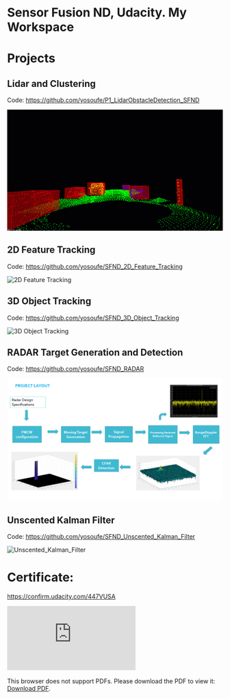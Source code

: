 # Sensor Fusion ND, Udacity. My Workspace

# Projects

## Lidar and Clustering

Code: https://github.com/yosoufe/P1_LidarObstacleDetection_SFND

![Lidar Clustering](https://github.com/yosoufe/P1_LidarObstacleDetection_SFND/blob/master/media/ObstacleDetectionFPS.gif)

## 2D Feature Tracking
Code: https://github.com/yosoufe/SFND_2D_Feature_Tracking

![2D Feature Tracking](https://github.com/yosoufe/SFND_2D_Feature_Tracking/raw/master/images/keypoints.png)

## 3D Object Tracking
Code: https://github.com/yosoufe/SFND_3D_Object_Tracking

![3D Object Tracking](https://github.com/yosoufe/SFND_3D_Object_Tracking/raw/master/images/course_code_structure.png)

## RADAR Target Generation and Detection
Code: https://github.com/yosoufe/SFND_RADAR

![RADAR Target Generation and Detection](https://github.com/yosoufe/SFND_RADAR/raw/master/project_layout.png)

## Unscented Kalman Filter
Code: https://github.com/yosoufe/SFND_Unscented_Kalman_Filter

![Unscented_Kalman_Filter](https://github.com/yosoufe/SFND_Unscented_Kalman_Filter/raw/master/media/ukf_highway_tracked.gif)

# Certificate:

https://confirm.udacity.com/447VUSA

<object data="https://github.com/yosoufe/SFND_WS/blob/master/Certificate.pdf" type="application/pdf" width="700px" height="700px">
    <embed src="https://github.com/yosoufe/SFND_WS/blob/master/Certificate.pdf">
        <p>This browser does not support PDFs. Please download the PDF to view it: <a href="http://yoursite.com/the.pdf">Download PDF</a>.</p>
    </embed>
</object>